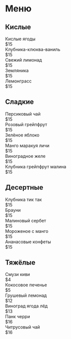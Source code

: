 <!DOCTYPE html>
<html lang="en">
<head>
    <meta charset="UTF-8">
    <meta name="viewport" content="width=device-width, initial-scale=1.0">
    <title>Меню кальяна</title>
    <link rel="stylesheet" href="style.css">
</head>
<body>
    <div class="menu-container">
        <div class="menu-header">
            <h1 class="menu-header-title">Меню</h1>
        </div>
        <div class="menu-body">
            <div class="menu-section">
                <h2 class="menu-section-title">
                    Кислые
                </h2>
          <div class="menu-item">
           <div class="menu-item-name">
            Кислые ягоды
           </div>
           <div class="menu-item-price">
            $15
           </div>
          </div>
          <div class="menu-item">
           <div class="menu-item-name">
            Клубника-клюква-ваниль 
           </div>
           <div class="menu-item-price">
            $15
           </div>
          </div>
          <div class="menu-item">
           <div class="menu-item-name">
            Свежий лимонад 
           </div>
           <div class="menu-item-price">
            $15
           </div>
          </div>
          <div class="menu-item">
           <div class="menu-item-name">
            Земляника
           </div>
           <div class="menu-item-price">
            $15
           </div>
          </div>
          <div class="menu-item">
           <div class="menu-item-name">
            Лемонграсс
           </div>
           <div class="menu-item-price">
            $15
           </div>
          </div>
         <div class="menu-section">
          <h2 class="menu-section-title">
            Сладкие
          </h2>
          <div class="menu-item">
           <div class="menu-item-name">
            Персиковый чай
           </div>
           <div class="menu-item-price">
            $15
           </div>
          </div>
          <div class="menu-item">
           <div class="menu-item-name">
            Розовый грейпфрут
           </div>
           <div class="menu-item-price">
            $15
           </div>
          </div>
          <div class="menu-item">
           <div class="menu-item-name">
            Зелёное яблоко
           </div>
           <div class="menu-item-price">
            $15
           </div>
          </div>
          <div class="menu-item">
           <div class="menu-item-name">
            Манго маракуя личи
           </div>
           <div class="menu-item-price">
            $15
           </div>
          </div>
          <div class="menu-item">
           <div class="menu-item-name">
            Виноградное желе
           </div>
           <div class="menu-item-price">
            $15
           </div>
          </div>
          <div class="menu-item">
           <div class="menu-item-name">
            Клубника грейпфрут малина 
           </div>
           <div class="menu-item-price">
            $15
           </div>
          </div>
         <div class="menu-section">
          <h2 class="menu-section-title">
            Десертные
          </h2>
          <div class="menu-item">
           <div class="menu-item-name">
            Клубника тик так
           </div>
           <div class="menu-item-price">
            $15
           </div>
          </div>
          <div class="menu-item">
           <div class="menu-item-name">
            Брауни
           </div>
           <div class="menu-item-price">
            $15
           </div>
          </div>
          <div class="menu-item">
            <div class="menu-item-name">
             Малиновый сербет 
            </div>
            <div class="menu-item-price">
             $15
            </div>
           </div>
           <div class="menu-item">
            <div class="menu-item-name">
            Мороженое с манго
            </div>
            <div class="menu-item-price">
             $15
            </div>
           </div>
           <div class="menu-item">
            <div class="menu-item-name">
            Ананасовые конфеты 
            </div>
            <div class="menu-item-price">
             $15
            </div>
           </div>
         </div>
         <div class="menu-section">
          <h2 class="menu-section-title">
            Тяжёлые
          </h2>
          <div class="menu-item">
           <div class="menu-item-name">
            Смузи киви
           </div>
           <div class="menu-item-price">
            $4
           </div>
          </div>
          <div class="menu-item">
           <div class="menu-item-name">
            Кокосовое печенье
           </div>
           <div class="menu-item-price">
            $5
           </div>
          </div>
          <div class="menu-item">
           <div class="menu-item-name">
            Грушевый лемонад
           </div>
           <div class="menu-item-price">
            $12
           </div>
          </div>
          <div class="menu-item">
           <div class="menu-item-name">
            Виноград ягода лёд
           </div>
           <div class="menu-item-price">
            $13
           </div>
          </div>
          <div class="menu-item">
           <div class="menu-item-name">
            Панк черри
           </div>
           <div class="menu-item-price">
            $16
           </div>
          </div>
          <div class="menu-item">
            <div class="menu-item-name">
                Читрусовый чай
            </div>
            <div class="menu-item-price">
             $16
            </div>
         </div>
         </div>
        </div>
        </div>
</body>
</html>
